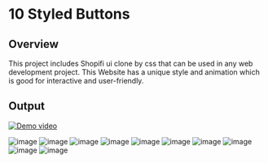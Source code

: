 # 10 Styled Buttons

## Overview
This project includes Shopifi ui clone by css that can be used in any web development project. This Website has a unique style and animation which is good for  interactive and user-friendly.

## Output

<a href="https://drive.google.com/file/d/1fPvDOuPirdDZAytiYyTo8fGwzcs1X8tQ/view?usp=sharing">![Demo video ](https://img.shields.io/badge/Demo_Video_-Click_ME-brightgreen.svg?style=plastic&logo=YouTube&logoColor=red)</a>


![image](https://github.com/sigma-webdev/PROJECT_PRO/assets/107506646/fb0f5270-c738-4c8f-8012-2cbe0120ca0e)
![image](https://github.com/sigma-webdev/PROJECT_PRO/assets/107506646/fe26827c-8075-4aa9-93b0-4f729bb666f8)
![image](https://github.com/sigma-webdev/PROJECT_PRO/assets/107506646/47167856-ee22-47b9-acb6-b8c74f4272a0)
![image](https://github.com/sigma-webdev/PROJECT_PRO/assets/107506646/4488f101-c76d-4fa4-b053-6dbe692cc7d3)
![image](https://github.com/sigma-webdev/PROJECT_PRO/assets/107506646/0fe019b0-c343-4ed4-9b54-6c447e740e5e)
![image](https://github.com/sigma-webdev/PROJECT_PRO/assets/107506646/34fdd727-7452-4a25-88df-9d12cdaeba32)
![image](https://github.com/sigma-webdev/PROJECT_PRO/assets/107506646/83bf0b20-aeac-401f-8665-76a3792d9d56)
![image](https://github.com/sigma-webdev/PROJECT_PRO/assets/107506646/bd025978-d22f-4ea2-bff4-743f7b80adc5)
![image](https://github.com/sigma-webdev/PROJECT_PRO/assets/107506646/31c5d422-669e-4da9-8c15-710aaa796ce2)
![image](https://github.com/sigma-webdev/PROJECT_PRO/assets/107506646/2eb5cdb1-4cf8-43b1-9c8f-cb1637d6128b)
